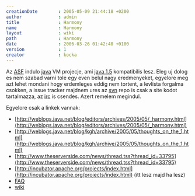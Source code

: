 ```yaml
---
creationDate        : 2005-05-09 21:44:18 +0200 
author              : admin 
title               : Harmony 
name                : Harmony 
layout              : wiki 
path                : Harmony 
date                : 2006-03-26 01:42:40 +0100 
version             : 1 
creator             : kocka 
---
```

Az [ASF](ASF.html) indulo [java](java.html) VM projecje, ami [java 1.5](java%201.5.html) kompatibilis lesz. Eleg uj dolog es nem szabad varni tole egy even belul nagy eredmenyeket, egyelore meg azt lehet mondani hogy erdemleges eddig nem tortent, a levlista forgalma csokken, a issue tracker majdnem ures az [svn](svn.html) repo is csak a site kodot tartalmazza, az [irc](irc.html) is csendes. Azert remelem megindul.

Egyelore csak a linkek vannak:

*   [http://weblogs.java.net/blog/editors/archives/2005/05/_harmony.html](http://weblogs.java.net/blog/editors/archives/2005/05/_harmony.html)
*   [http://weblogs.java.net/blog/kgh/archive/2005/05/thoughts_on_the_1.html](http://weblogs.java.net/blog/kgh/archive/2005/05/thoughts_on_the_1.html)
*   [http://www.theserverside.com/news/thread.tss?thread_id=33795](http://www.theserverside.com/news/thread.tss?thread_id=33795)
*   [http://incubator.apache.org/projects/index.html](http://incubator.apache.org/projects/index.html) (itt lesz majd ha lesz)
*   [FAQ](http://mail-archives.apache.org/mod_mbox/incubator-general/200505.mbox/%3CE3603144-2C26-4C31-896D-6CC7445A63EB@apache.org%3E)
*   [wiki](http://wiki.apache.org/harmony/)
